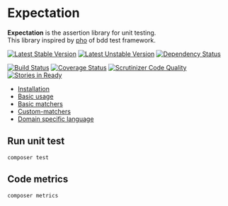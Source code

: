 Expectation
===========

**Expectation** is the assertion library for unit testing.  
This library inspired by [pho](https://github.com/danielstjules/pho) of bdd test framework.

[![Latest Stable Version](https://poser.pugx.org/expectation/expectation/v/stable.svg)](https://packagist.org/packages/expectation/expectation)
[![Latest Unstable Version](https://poser.pugx.org/expectation/expectation/v/unstable.svg)](https://packagist.org/packages/expectation/expectation)
[![Dependency Status](https://www.versioneye.com/user/projects/545032df9fc4d53c65000294/badge.svg?style=flat)](https://www.versioneye.com/user/projects/545032df9fc4d53c65000294)

[![Build Status](https://travis-ci.org/expectation-php/expectation.svg?branch=master)](https://travis-ci.org/expectation-php/expectation)
[![Coverage Status](https://coveralls.io/repos/expectation-php/expectation/badge.png?branch=master)](https://coveralls.io/r/expectation-php/expectation?branch=master)
[![Scrutinizer Code Quality](https://scrutinizer-ci.com/g/expectation-php/expectation/badges/quality-score.png?b=master)](https://scrutinizer-ci.com/g/expectation-php/expectation/?branch=master)
[![Stories in Ready](https://badge.waffle.io/expectation-php/expectation.svg?label=ready&title=Ready)](http://waffle.io/expectation-php/expectation)


* [Installation](https://github.com/expectation-php/expectation/wiki/Installation)
* [Basic usage](https://github.com/expectation-php/expectation/wiki/Basic-usage)
* [Basic matchers](https://github.com/expectation-php/expectation/wiki/Basic-matchers)
* [Custom-matchers](https://github.com/expectation-php/expectation/wiki/Custom-matchers)
* [Domain specific language](https://github.com/expectation-php/expectation/wiki/Domain-specific-language)

Run unit test
---------------------------

	composer test

Code metrics
---------------------------

	composer metrics
